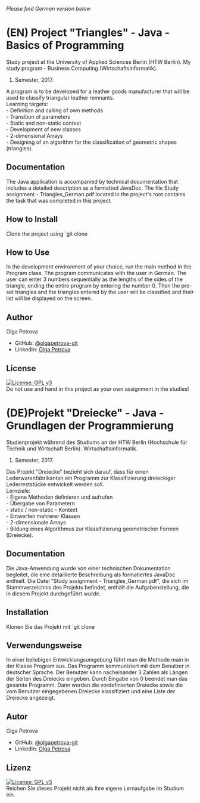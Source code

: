 *Please find German version below*
# (EN) Project "Triangles" - Java - Basics of Programming
Study project at the University of Applied Sciences Berlin (HTW Berlin).
My study program - Business Computing (Wirtschaftsinformatik).
1. Semester, 2017. 

A program is to be developed for a leather goods manufacturer that will be used to classify triangular leather remnants.  
	Learning targets:  
	- Definition and calling of own methods  
	- Transition of parameters  
	- Static and non-static context  
	- Development of new classes  
	- 2-dimensional Arrays  
	- Designing of an algorithm for the classification of geometric shapes (triangles). 
	
## Documentation
The Java application is accompanied by technical documentation that includes a detailed description as a formatted JavaDoc.
The file Study assignment - Triangles_German.pdf located in the project's root contains the task that was completed in this project.
## How to Install
Clone the project using `git clone 
## How to Use
In the development environment of your choice, run the main method in the Program class.
The program communicates with the user in German. The user can enter 3 numbers sequentially as the lengths of the sides of the triangle, ending the entire program by entering the number 0. Then the pre-set triangles and the triangles entered by the user will be classified and their list will be displayed on the screen.
## Author
Olga Petrova
- GitHub: [@olgapetrova-git](https://github.com/olgapetrova-git)
- LinkedIn: [Olga Petrova](https://www.linkedin.com/in/olga-petrova-berlin/)
## License
[![License: GPL v3](https://img.shields.io/badge/License-GPLv3-blue.svg)](https://www.gnu.org/licenses/gpl-3.0)  
Do not use and hand in this project as your own assignment in the studies!
# (DE)Projekt "Dreiecke" - Java - Grundlagen der Programmierung	  
Studienprojekt während des Studiums an der HTW Berlin (Hochschule für Technik und Wirtschaft Berlin).
Wirtschaftsinformatik.    
1. Semester, 2017.  
 
Das Projekt "Dreiecke" bezieht sich darauf, dass für einen Lederwarenfabrikanten ein Programm zur Klassifizierung dreieckiger Lederreststücke entwickelt werden soll.  
	Lernziele:  
	- Eigene Methoden definieren und aufrufen  
	- Übergabe von Parametern  
	- static / non-static - Kontext  
	- Entwerfen mehrerer Klassen  
	- 2-dimensionale Arrays  
	- Bildung eines Algorithmus zur Klassifizierung geometrischer Formen (Dreiecke).  
## Documentation
Die Java-Anwendung wurde von einer technischen Dokumentation begleitet, die eine detaillierte Beschreibung als formatiertes JavaDoc enthielt.
Die Datei "Study assignment - Triangles_German.pdf", die sich im Stammverzeichnis des Projekts befindet, enthält die Aufgabenstellung, die in diesem Projekt durchgeführt wurde.
## Installation
Klonen Sie das Projekt mit `git clone 
## Verwendungsweise
In einer beliebigen Entwicklungsumgebung  führt man die Methode main in der Klasse Program aus.
Das Programm kommuniziert mit dem Benutzer in deutscher Sprache. Der Benutzer kann nacheinander 3 Zahlen als Längen der Seiten des Dreiecks eingeben. Durch Eingabe von 0 beendet man das gesamte Programm. Dann werden die vordefinierten Dreiecke sowie die vom Benutzer eingegebenen Dreiecke klassifiziert und eine Liste der Dreiecke angezeigt.
## Autor
Olga Petrova
- GitHub: [@olgapetrova-git](https://github.com/olgapetrova-git)
- LinkedIn: [Olga Petrova](https://www.linkedin.com/in/olga-petrova-berlin/)
 ## Lizenz
[![License: GPL v3](https://img.shields.io/badge/License-GPLv3-blue.svg)](https://www.gnu.org/licenses/gpl-3.0)  
Reichen Sie dieses Projekt nicht als Ihre eigene Lernaufgabe im Studium ein. 
